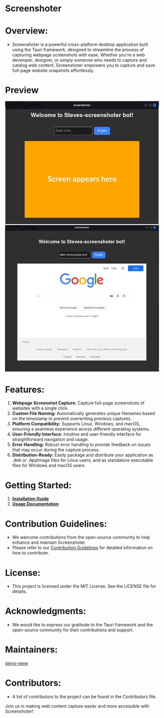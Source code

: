 # Screenshoter


# Overview:
- Screenshoter is a powerful cross-platform desktop application built using the Tauri framework, designed to streamline the process of capturing webpage screenshots with ease. Whether you're a web developer, designer, or simply someone who needs to capture and catalog web content, Screenshoter empowers you to capture and save full-page website snapshots effortlessly.

# Preview
![home-page app](/src/assets/images/plain.png)
![scrapped app](/src/assets/images/done.png)


# Features:

1. **Webpage Screenshot Capture:** Capture full-page screenshots of websites with a single click.
 2.   **Custom File Naming:** Automatically generates unique filenames based on the timestamp to prevent overwriting previous captures.
 3.   **Platform Compatibility:** Supports Linux, Windows, and macOS, ensuring a seamless experience across different operating systems.
 4.  **User-Friendly Interface:** Intuitive and user-friendly interface for straightforward navigation and usage.
 5.   **Error Handling:** Robust error handling to provide feedback on issues that may occur during the capture process.
 6.   **Distribution-Ready:** Easily package and distribute your application as .deb or .AppImage files for Linux users, and as standalone executable files for Windows and macOS users.

 # Getting Started:

1. [**Installation Guide**](./Contributing.md)
2. [**Usage Documentation**](./Contributing.md)

# Contribution Guidelines:

- We welcome contributions from the open-source community to help enhance and maintain Screenshoter.
- Please refer to our [Contribution Guidelines](./Contributing.md) for detailed information on how to contribute.

# License:
- This project is licensed under the MIT License. See the LICENSE file for details.

# Acknowledgments:

- We would like to express our gratitude to the Tauri framework and the open-source community for their contributions and support.

# Maintainers:

[stevo-nene](https://github.com/stephen-nene)

# Contributors:
- A list of contributors to the project can be found in the Contributors file.

Join us in making web content capture easier and more accessible with Screenshoter!
